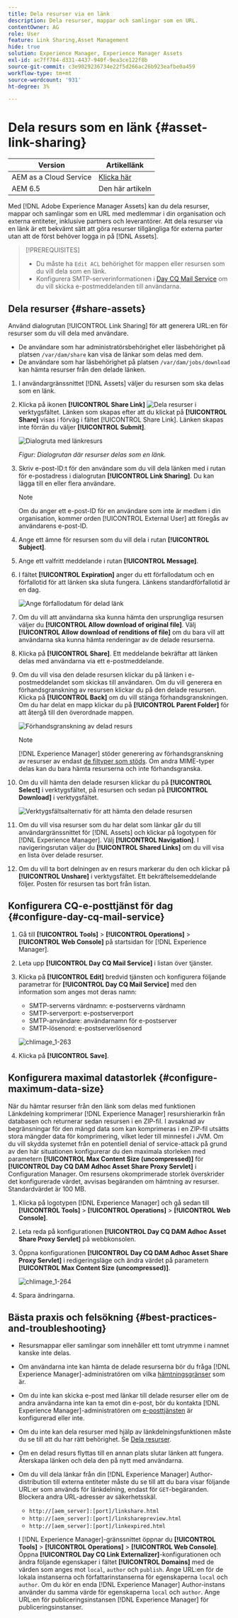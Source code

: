 ```yaml
---
title: Dela resurser via en länk
description: Dela resurser, mappar och samlingar som en URL.
contentOwner: AG
role: User
feature: Link Sharing,Asset Management
hide: true
solution: Experience Manager, Experience Manager Assets
exl-id: ac7ff784-d331-4437-940f-9ea3ce122f8b
source-git-commit: c3e9029236734e22f5d266ac26b923eafbe0a459
workflow-type: tm+mt
source-wordcount: '931'
ht-degree: 3%

---
```


# Dela resurs som en länk {#asset-link-sharing}

| Version | Artikellänk |
| -------- | ---------------------------- |
| AEM as a Cloud Service | [Klicka här](https://experienceleague.adobe.com/docs/experience-manager-cloud-service/content/assets/manage/share-assets.html?lang=en) |
| AEM 6.5 | Den här artikeln |

Med [!DNL Adobe Experience Manager Assets] kan du dela resurser, mappar och samlingar som en URL med medlemmar i din organisation och externa entiteter, inklusive partners och leverantörer. Att dela resurser via en länk är ett bekvämt sätt att göra resurser tillgängliga för externa parter utan att de först behöver logga in på [!DNL Assets].

>[!PREREQUISITES]
>
>* Du måste ha `Edit ACL` behörighet för mappen eller resursen som du vill dela som en länk.
>* Konfigurera SMTP-serverinformationen i [Day CQ Mail Service](#configmailservice) om du vill skicka e-postmeddelanden till användarna.

## Dela resurser {#share-assets}

Använd dialogrutan [!UICONTROL Link Sharing] för att generera URL:en för resurser som du vill dela med användare.

* De användare som har administratörsbehörighet eller läsbehörighet på platsen `/var/dam/share` kan visa de länkar som delas med dem.
* De användare som har läsbehörighet på platsen `/var/dam/jobs/download` kan hämta resurser från den delade länken.

1. I användargränssnittet [!DNL Assets] väljer du resursen som ska delas som en länk.

1. Klicka på ikonen **[!UICONTROL Share Link]** ![Dela resurser](assets/do-not-localize/assets_share.png) i verktygsfältet. Länken som skapas efter att du klickat på **[!UICONTROL Share]** visas i förväg i fältet [!UICONTROL Share Link]. Länken skapas inte förrän du väljer **[!UICONTROL Submit]**.

   ![Dialogruta med länkresurs](assets/share-assets-as-link.png)

   *Figur: Dialogrutan där resurser delas som en länk.*

1. Skriv e-post-ID:t för den användare som du vill dela länken med i rutan för e-postadress i dialogrutan **[!UICONTROL Link Sharing]**. Du kan lägga till en eller flera användare.

   >[!NOTE]
   >
   >Om du anger ett e-post-ID för en användare som inte är medlem i din organisation, kommer orden [!UICONTROL External User] att föregås av användarens e-post-ID.

1. Ange ett ämne för resursen som du vill dela i rutan **[!UICONTROL Subject]**.

1. Ange ett valfritt meddelande i rutan **[!UICONTROL Message]**.

1. I fältet **[!UICONTROL Expiration]** anger du ett förfallodatum och en förfallotid för att länken ska sluta fungera. Länkens standardförfallotid är en dag.

   ![Ange förfallodatum för delad länk](assets/Set-shared-link-expiration.png)

1. Om du vill att användarna ska kunna hämta den ursprungliga resursen väljer du **[!UICONTROL Allow download of original file]**. Välj **[!UICONTROL Allow download of renditions of file]** om du bara vill att användarna ska kunna hämta renderingar av de delade resurserna.

1. Klicka på **[!UICONTROL Share]**. Ett meddelande bekräftar att länken delas med användarna via ett e-postmeddelande.

1. Om du vill visa den delade resursen klickar du på länken i e-postmeddelandet som skickas till användaren. Om du vill generera en förhandsgranskning av resursen klickar du på den delade resursen. Klicka på **[!UICONTROL Back]** om du vill stänga förhandsgranskningen. Om du har delat en mapp klickar du på **[!UICONTROL Parent Folder]** för att återgå till den överordnade mappen.

   ![Förhandsgranskning av delad resurs](assets/chlimage_1-546.png)

   >[!NOTE]
   >
   >[!DNL Experience Manager] stöder generering av förhandsgranskning av resurser av endast [de filtyper som stöds](/help/assets/assets-formats.md). Om andra MIME-typer delas kan du bara hämta resurserna och inte förhandsgranska.

1. Om du vill hämta den delade resursen klickar du på **[!UICONTROL Select]** i verktygsfältet, på resursen och sedan på **[!UICONTROL Download]** i verktygsfältet.

   ![Verktygsfältsalternativ för att hämta den delade resursen](assets/chlimage_1-547.png)

1. Om du vill visa resurser som du har delat som länkar går du till användargränssnittet för [!DNL Assets] och klickar på logotypen för [!DNL Experience Manager]. Välj **[!UICONTROL Navigation]**. I navigeringsrutan väljer du **[!UICONTROL Shared Links]** om du vill visa en lista över delade resurser.

1. Om du vill ta bort delningen av en resurs markerar du den och klickar på **[!UICONTROL Unshare]** i verktygsfältet. Ett bekräftelsemeddelande följer. Posten för resursen tas bort från listan.

## Konfigurera CQ-e-posttjänst för dag {#configure-day-cq-mail-service}

1. Gå till **[!UICONTROL Tools]** > **[!UICONTROL Operations]** > **[!UICONTROL Web Console]** på startsidan för [!DNL Experience Manager].
1. Leta upp **[!UICONTROL Day CQ Mail Service]** i listan över tjänster.
1. Klicka på **[!UICONTROL Edit]** bredvid tjänsten och konfigurera följande parametrar för **[!UICONTROL Day CQ Mail Service]** med den information som anges mot deras namn:

   * SMTP-serverns värdnamn: e-postserverns värdnamn
   * SMTP-serverport: e-postserverport
   * SMTP-användare: användarnamn för e-postserver
   * SMTP-lösenord: e-postserverlösenord

   ![chlimage_1-263](assets/chlimage_1-548.png)

1. Klicka på **[!UICONTROL Save]**.

## Konfigurera maximal datastorlek {#configure-maximum-data-size}

När du hämtar resurser från den länk som delas med funktionen Länkdelning komprimerar [!DNL Experience Manager] resurshierarkin från databasen och returnerar sedan resursen i en ZIP-fil. I avsaknad av begränsningar för den mängd data som kan komprimeras i en ZIP-fil utsätts stora mängder data för komprimering, vilket leder till minnesfel i JVM. Om du vill skydda systemet från en potentiell denial of service-attack på grund av den här situationen konfigurerar du den maximala storleken med parametern **[!UICONTROL Max Content Size (uncompressed)]** för **[!UICONTROL Day CQ DAM Adhoc Asset Share Proxy Servlet]** i Configuration Manager. Om resursens okomprimerade storlek överskrider det konfigurerade värdet, avvisas begäranden om hämtning av resurser. Standardvärdet är 100 MB.

1. Klicka på logotypen [!DNL Experience Manager] och gå sedan till **[!UICONTROL Tools]** > **[!UICONTROL Operations]** > **[!UICONTROL Web Console]**.
1. Leta reda på konfigurationen **[!UICONTROL Day CQ DAM Adhoc Asset Share Proxy Servlet]** på webbkonsolen.
1. Öppna konfigurationen **[!UICONTROL Day CQ DAM Adhoc Asset Share Proxy Servlet]** i redigeringsläge och ändra värdet på parametern **[!UICONTROL Max Content Size (uncompressed)]**.

   ![chlimage_1-264](assets/chlimage_1-549.png)

1. Spara ändringarna.

## Bästa praxis och felsökning {#best-practices-and-troubleshooting}

* Resursmappar eller samlingar som innehåller ett tomt utrymme i namnet kanske inte delas.
* Om användarna inte kan hämta de delade resurserna bör du fråga [!DNL Experience Manager]-administratören om vilka [hämtningsgränser](#configure-maximum-data-size) som är.
* Om du inte kan skicka e-post med länkar till delade resurser eller om de andra användarna inte kan ta emot din e-post, bör du kontakta [!DNL Experience Manager]-administratören om [e-posttjänsten](#configure-day-cq-mail-service) är konfigurerad eller inte.
* Om du inte kan dela resurser med hjälp av länkdelningsfunktionen måste du se till att du har rätt behörighet. Se [Dela resurser](#share-assets).
* Om en delad resurs flyttas till en annan plats slutar länken att fungera. Återskapa länken och dela den på nytt med användarna.

* Om du vill dela länkar från din [!DNL Experience Manager] Author-distribution till externa entiteter måste du se till att du bara visar följande URL:er som används för länkdelning, endast för `GET`-begäranden. Blockera andra URL-adresser av säkerhetsskäl.

   * `http://[aem_server]:[port]/linkshare.html`
   * `http://[aem_server]:[port]/linksharepreview.html`
   * `http://[aem_server]:[port]/linkexpired.html`

  I [!DNL Experience Manager]-gränssnittet öppnar du **[!UICONTROL Tools]** > **[!UICONTROL Operations]** > **[!UICONTROL Web Console]**. Öppna **[!UICONTROL Day CQ Link Externalizer]**-konfigurationen och ändra följande egenskaper i fältet **[!UICONTROL Domains]** med de värden som anges mot `local`, `author` och `publish`. Ange URL:en för de lokala instanserna och författarinstanserna för egenskaperna `local` och `author`. Om du kör en enda [!DNL Experience Manager] Author-instans använder du samma värde för egenskaperna `local` och `author`. Ange URL:en för publiceringsinstansen [!DNL Experience Manager] för publiceringsinstanser.

